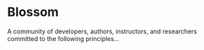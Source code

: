 # Blossom

A community of developers, authors, instructors,
and researchers committed to the following principles...

